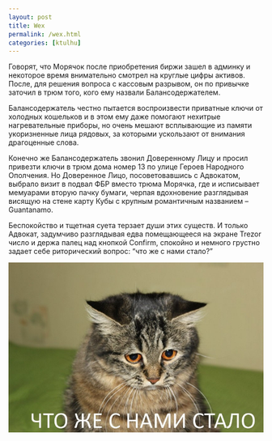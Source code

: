 ```yaml
---
layout: post
title: Wex
permalink: /wex.html
categories: [ktulhu]
---
```


Говорят, что Морячок после приобретения биржи зашел в админку и некоторое время внимательно смотрел на круглые цифры активов. После, для решения вопроса с кассовым разрывом, он по привычке заточил в трюм того, кого ему назвали Балансодержателем.

Балансодержатель честно пытается воспроизвести приватные ключи от холодных кошельков и в этом ему даже помогают нехитрые нагревательные приборы, но очень мешают всплывающие из памяти укоризненные лица рядовых, за которыми ускользают от внимания драгоценные слова.

Конечно же Балансодержатель звонил Доверенному Лицу и просил привезти ключи в трюм дома номер 13 по улице Героев Народного Ополчения. Но Доверенное Лицо, посоветовавшись с Адвокатом, выбрало визит в подвал ФБР вместо трюма Морячка, где и исписывает мемуарами вторую пачку бумаги, черпая вдохновение разглядывая висящую на стене карту Кубы с крупным романтичным названием – Guantanamo.

Беспокойство и тщетная суета терзает души этих существ. И только Адвокат, задумчиво разглядывая едва помещающееся на экране Trezor число и держа палец над кнопкой Confirm, спокойно и немного грустно задает себе риторический вопрос: “что же с нами стало?”

![Wex](/images/2018/08/wex2.jpg)
